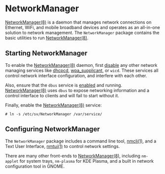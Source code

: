 # NetworkManager

[NetworkManager(8)](https://man.voidlinux.org/NetworkManager.8) is a daemon that
manages network connections on Ethernet, WiFi, and mobile broadband devices and
operates as an all-in-one solution to network management. The `NetworkManager`
package contains the basic utilities to run
[NetworkManager(8)](https://man.voidlinux.org/NetworkManager.8).

## Starting NetworkManager

To enable the [NetworkManager(8)](https://man.voidlinux.org/NetworkManager.8)
daemon, first [disable](../services/index.md) any other network managing
services like [dhcpcd](dhcpcd.md), [wpa_supplicant](wpa_supplicant.md), or
`wicd`. These services all control network interface configuration, and
interfere with each other.

Also, ensure that the `dbus` service is [enabled](../services/index.md) and
running. [NetworkManager(8)](https://man.voidlinux.org/NetworkManager.8) uses
`dbus` to expose networking information and a control interface to clients and
will fail to start without it.

Finally, enable the
[NetworkManager(8)](https://man.voidlinux.org/NetworkManager.8) service:

```
# ln -s /etc/sv/NetworkManager /var/service/
```

## Configuring NetworkManager

The `NetworkManager` package includes a command line tool,
[nmcli(1)](https://man.voidlinux.org/nmcli.1), and a Text User Interface,
[nmtui(1)](https://man.voidlinux.org/nmtui.1) to control network settings.

There are many other front-ends to
[NetworkManager(8)](https://man.voidlinux.org/NetworkManager.8), including
`nm-applet` for system trays, `nm-plasma` for KDE Plasma, and a built in network
configuration tool in GNOME.
